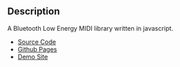 ## Description

A Bluetooth Low Energy MIDI library written in javascript.

- [Source Code](https://github.com/skratchdot/ble-midi)
- [Github Pages](https://github.com/skratchdot/ble-midi/tree/gh-pages)
- [Demo Site](https://projects.skratchdot.com/skratchdot/ble-midi)
